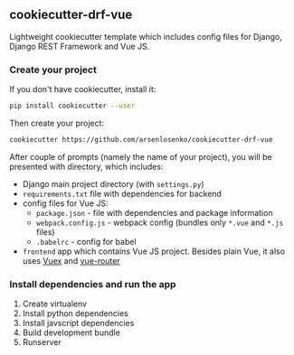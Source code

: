 ## cookiecutter-drf-vue

Lightweight cookiecutter template which includes config files for Django, Django REST Framework and Vue JS.

### Create your project
If you don't have cookiecutter, install it:
```bash
pip install cookiecutter --user
```

Then create your project:
```bash
cookiecutter https://github.com/arsenlosenko/cookiecutter-drf-vue
```

After couple of prompts (namely the name of your project), you will be presented with directory, which includes:

* Django main project directory (with `settings.py`)
* `requirements.txt` file with dependencies for backend
* config files for Vue JS:
    * `package.json` - file with dependencies and package information
    * `webpack.config.js` - webpack config (bundles only `*.vue` and `*.js` files)
    * `.babelrc` - config for babel
* `frontend` app which contains Vue JS project. Besides plain Vue, it also uses [Vuex](https://github.com/vuejs/vuex) and [vue-router](https://github.com/vuejs/vue-router)

### Install dependencies and run the app
1. Create virtualenv
2. Install python dependencies
3. Install javscript dependencies
4. Build development bundle
5. Runserver
